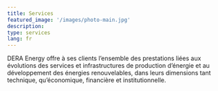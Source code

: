 ```yaml
---
title: Services
featured_image: '/images/photo-main.jpg'
description: 
type: services
lang: fr
---
```

DERA Energy offre à ses clients l’ensemble des prestations liées aux évolutions des services et infrastructures de production d’énergie et au développement des énergies renouvelables, dans leurs dimensions tant technique, qu’économique, financière et institutionnelle.